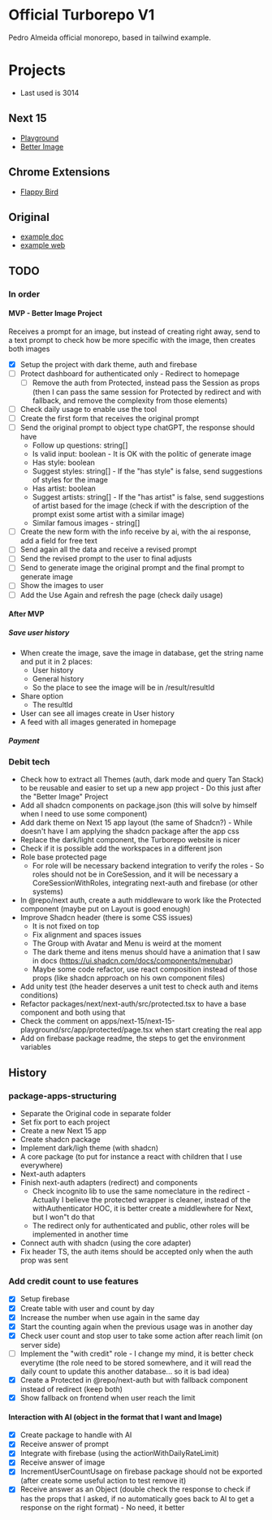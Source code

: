 # Official Turborepo V1

Pedro Almeida official monorepo, based in tailwind example.

# Projects

- Last used is 3014

## Next 15

- [Playground](http://localhost:3012/)
- [Better Image](http://localhost:3014/)

## Chrome Extensions

- [Flappy Bird](http://localhost:3013/)

## Original

- [example doc](http://localhost:3010/)
- [example web](http://localhost:3011/)

## TODO

### In order

#### MVP - Better Image Project

Receives a prompt for an image, but instead of creating right away, send to a text prompt to check how be more specific with the image, then creates both images

- [x] Setup the project with dark theme, auth and firebase
- [ ] Protect dashboard for authenticated only - Redirect to homepage
  - [ ] Remove the auth from Protected, instead pass the Session as props (then I can pass the same session for Protected by redirect and with fallback, and remove the complexity from those elements)
- [ ] Check daily usage to enable use the tool
- [ ] Create the first form that receives the original prompt
- [ ] Send the original prompt to object type chatGPT, the response should have
  - Follow up questions: string[]
  - Is valid input: boolean - It is OK with the politic of generate image
  - Has style: boolean
  - Suggest styles: string[] - If the "has style" is false, send suggestions of styles for the image
  - Has artist: boolean
  - Suggest artists: string[] - If the "has artist" is false, send suggestions of artist based for the image (check if with the description of the prompt exist some artist with a similar image)
  - Similar famous images - string[]
- [ ] Create the new form with the info receive by ai, with the ai response, add a field for free text
- [ ] Send again all the data and receive a revised prompt
- [ ] Send the revised prompt to the user to final adjusts
- [ ] Send to generate image the original prompt and the final prompt to generate image
- [ ] Show the images to user
- [ ] Add the Use Again and refresh the page (check daily usage)

#### After MVP

##### Save user history

- When create the image, save the image in database, get the string name and put it in 2 places:
  - User history
  - General history
  - So the place to see the image will be in /result/resultId
- Share option
  - The resultId
- User can see all images create in User history
- A feed with all images generated in homepage

##### Payment

### Debit tech

- Check how to extract all Themes (auth, dark mode and query Tan Stack) to be reusable and easier to set up a new app project - Do this just after the "Better Image" Project
- Add all shadcn components on package.json (this will solve by himself when I need to use some component)
- Add dark theme on Next 15 app layout (the same of Shadcn?) - While doesn't have I am applying the shadcn package after the app css
- Replace the dark/light component, the Turborepo website is nicer
- Check if it is possible add the workspaces in a different json
- Role base protected page
  - For role will be necessary backend integration to verify the roles - So roles should not be in CoreSession, and it will be necessary a CoreSessionWithRoles, integrating next-auth and firebase (or other systems)
- In @repo/next auth, create a auth middleware to work like the Protected component (maybe put on Layout is good enough)
- Improve Shadcn header (there is some CSS issues)
  - It is not fixed on top
  - Fix alignment and spaces issues
  - The Group with Avatar and Menu is weird at the moment
  - The dark theme and itens menus should have a animation that I saw in docs (https://ui.shadcn.com/docs/components/menubar)
  - Maybe some code refactor, use react composition instead of those props (like shadcn approach on his own component files)
- Add unity test (the header deserves a unit test to check auth and items conditions)
- Refactor packages/next/next-auth/src/protected.tsx to have a base component and both using that
- Check the comment on apps/next-15/next-15-playground/src/app/protected/page.tsx when start creating the real app
- Add on firebase package readme, the steps to get the environment variables

## History

### package-apps-structuring

- Separate the Original code in separate folder
- Set fix port to each project
- Create a new Next 15 app
- Create shadcn package
- Implement dark/ligh theme (with shadcn)
- A core package (to put for instance a react with children that I use everywhere)
- Next-auth adapters
- Finish next-auth adapters (redirect) and components
  - Check incognito lib to use the same nomeclature in the redirect - Actually I believe the protected wrapper is cleaner, instead of the withAuthenticator HOC, it is better create a middlewhere for Next, but I won"t do that
  - The redirect only for authenticated and public, other roles will be implemented in another time
- Connect auth with shadcn (using the core adapter)
- Fix header TS, the auth items should be accepted only when the auth prop was sent

### Add credit count to use features

- [x] Setup firebase
- [x] Create table with user and count by day
- [x] Increase the number when use again in the same day
- [x] Start the counting again when the previous usage was in another day
- [x] Check user count and stop user to take some action after reach limit (on server side)
- [ ] Implement the "with credit" role - I change my mind, it is better check everytime (the role need to be stored somewhere, and it will read the daily count to update this another database... so it is bad idea)
- [x] Create a Protected in @repo/next-auth but with fallback component instead of redirect (keep both)
- [x] Show fallback on frontend when user reach the limit

#### Interaction with AI (object in the format that I want and Image)

- [x] Create package to handle with AI
- [x] Receive answer of prompt
- [x] Integrate with firebase (using the actionWithDailyRateLimit)
- [x] Receive answer of image
- [x] IncrementUserCountUsage on firebase package should not be exported (after create some useful action to test remove it)
- [x] Receive answer as an Object (double check the response to check if has the props that I asked, if no automatically goes back to AI to get a response on the right format) - No need, it better
